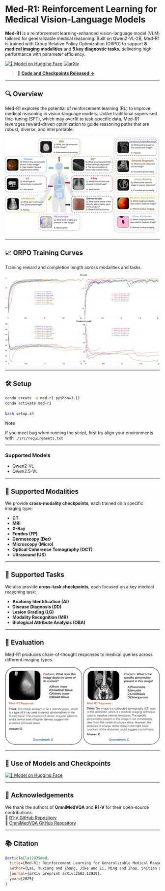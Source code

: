 
# Med-R1: Reinforcement Learning for Medical Vision-Language Models

**Med-R1** is a reinforcement learning-enhanced vision-language model (VLM) tailored for generalizable medical reasoning. Built on Qwen2-VL-2B, Med-R1 is trained with Group Relative Policy Optimization (GRPO) to support **8 medical imaging modalities** and **5 key diagnostic tasks**, delivering high performance with parameter efficiency.

[![🤗 Model on Hugging Face](https://img.shields.io/badge/HuggingFace-Med--R1-blue?logo=huggingface)](https://huggingface.co/yuxianglai117/Med-R1)
[![arXiv](https://img.shields.io/badge/arXiv-2503.13939-b31b1b.svg)](https://arxiv.org/abs/2503.13939)

> 🚀 **[Code and Checkpoints Released →](https://github.com/Yuxiang-Lai117/Med-R1/releases/tag/v1.0.0)**

---

## 🔍 Overview

Med-R1 explores the potential of reinforcement learning (RL) to improve medical reasoning in vision-language models. Unlike traditional supervised fine-tuning (SFT), which may overfit to task-specific data, Med-R1 leverages reward-driven optimization to guide reasoning paths that are robust, diverse, and interpretable.

![Overview of Modalities and Tasks](Images/fig_data_distribution.png)

---


## 📈 GRPO Training Curves

Training reward and completion length across modalities and tasks.

![Rewards and Lengths](Images/fig_rewards_length.png)

---


## 🛠️ Setup

```bash
conda create -n med-r1 python=3.11 
conda activate med-r1

bash setup.sh
```

> [!NOTE] 
> If you meet bug when running the script, first try align your environments with `./src/requirements.txt`

---

### Supported Models

- Qwen2-VL
- Qwen2.5-VL 

---

## 🧠 Supported Modalities

We provide **cross-modality checkpoints**, each trained on a specific imaging type:

- **CT**
- **MRI**
- **X-Ray**
- **Fundus (FP)**
- **Dermoscopy (Der)**
- **Microscopy (Micro)**
- **Optical Coherence Tomography (OCT)**
- **Ultrasound (US)**

---

## 🧠 Supported Tasks

We also provide **cross-task checkpoints**, each focused on a key medical reasoning task:

- **Anatomy Identification (AI)**
- **Disease Diagnosis (DD)**
- **Lesion Grading (LG)**
- **Modality Recognition (MR)**
- **Biological Attribute Analysis (OBA)**

---

## 🧪 Evaluation

Med-R1 produces chain-of-thought responses to medical queries across different imaging types.

![Example Outputs](Images/fig_output.png)

---

## 🧩 Use of Models and Checkpoints

[![🤗 Model on Hugging Face](https://img.shields.io/badge/HuggingFace-Med--R1-blue?logo=huggingface)](https://huggingface.co/yuxianglai117/Med-R1)

---

## 🙏 Acknowledgements

We thank the authors of **OmniMedVQA** and **R1-V** for their open-source contributions.  
🔗 [R1-V GitHub Repository](https://github.com/Deep-Agent/R1-V)  
🔗 [OmniMedVQA GitHub Repository](https://github.com/OpenGVLab/Multi-Modality-Arena)

---

## 📚 Citation

```bibtex
@article{lai2025med,
  title={Med-R1: Reinforcement Learning for Generalizable Medical Reasoning in Vision-Language Models},
  author={Lai, Yuxiang and Zhong, Jike and Li, Ming and Zhao, Shitian and Yang, Xiaofeng},
  journal={arXiv preprint arXiv:2503.13939},
  year={2025}
}
```
